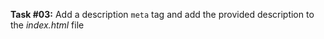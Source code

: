 **Task #03:** Add a description `meta` tag and add the provided description to the *index.html* file